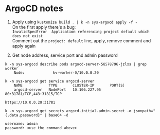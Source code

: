 # ArgoCD notes
1. Apply using `kustomize build . | k -n sys-argocd apply -f -`  
On the first apply there's a bug:  
`InvalidSpecError  Application referencing project default which does not exist`  
Comment out the `project: default` line, apply, remove comment and apply again

2. Get node address, service port and admin password
```
k -n sys-argocd describe pods argocd-server-58578796-jzlxs | grep worker
    Node:             kv-worker-0/10.0.0.20

k -n sys-argocd get service argocd-server
    NAME            TYPE       CLUSTER-IP       PORT(S)
    argocd-server   NodePort   10.106.227.95    80:31781/TCP,443:31815/TCP

https://10.0.0.20:31781

k -n sys-argocd get secrets argocd-initial-admin-secret -o jsonpath="{.data.password}" | base64 -d

username: admin
password: <use the command above>
```
